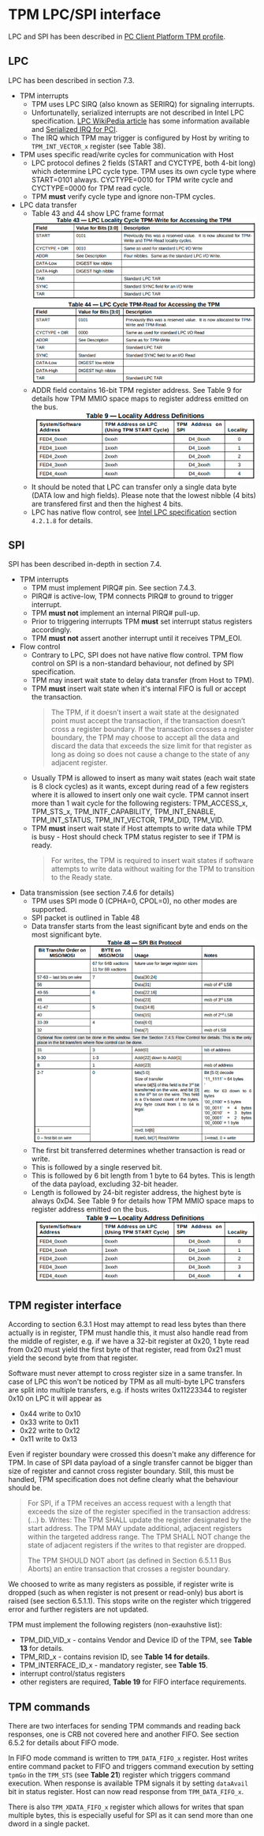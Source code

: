 # TPM LPC/SPI interface

LPC and SPI has been described in
[PC Client Platform TPM profile](https://trustedcomputinggroup.org/wp-content/uploads/PC-Client-Specific-Platform-TPM-Profile-for-TPM-2p0-v1p05p_r14_pub.pdf).

## LPC

LPC has been described in section 7.3.

- TPM interrupts
  - TPM uses LPC SIRQ (also known as SERIRQ) for signaling interrupts.
  - Unfortunatelly, serialized interrupts are not described in Intel LPC
    specification.
    [LPC WikiPedia article](https://en.wikipedia.org/wiki/Low_Pin_Count) has
    some information available and
    [Serialized IRQ for PCI](https://web.archive.org/web/20071028030435/http://www.smsc.com/main/tools/papers/serirq60.doc).
  - The IRQ which TPM may trigger is configured by Host by writing
    to `TPM_INT_VECTOR_x` register (see Table 38).
- TPM uses specific read/write cycles for communication with Host
  - LPC protocol defines 2 fields (START and CYCTYPE, both 4-bit long) which
    determine LPC cycle type. TPM uses its own cycle type where START=0101
    always. CYCTYPE=0010 for TPM write cycle and CYCTYPE=0000 for TPM read
    cycle.
  - TPM **must** verify cycle type and ignore non-TPM cycles.
- LPC data transfer
  - Table 43 and 44 show LPC frame format
  ![](images/tpm2_lpc_write.png)
  ![](images/tpm2_lpc_read.png)
  - ADDR field contains 16-bit TPM register address. See Table 9 for details how
    TPM MMIO space maps to register address emitted on the bus.
    ![](images/tpm2_locality_address.png)
  - It should be noted that LPC can transfer only a single data byte (DATA low
    and high fields). Please note that the lowest nibble (4 bits) are transfered
    first and then the highest 4 bits.
  - LPC has native flow control, see
  [Intel LPC specification](https://www.intel.com/content/dam/www/program/design/us/en/documents/low-pin-count-interface-specification.pdf)
  section `4.2.1.8` for details.

## SPI

SPI has been described in-depth in section 7.4.

- TPM interrupts
  - TPM must implement PIRQ# pin. See section 7.4.3.
  - PIRQ# is active-low, TPM connects PIRQ# to ground to trigger interrupt.
  - TPM **must not** implement an internal PIRQ# pull-up.
  - Prior to triggering interrupts TPM **must** set interrupt status registers
    accordingly.
  - TPM **must not** assert another interrupt until it receives TPM_EOI.
- Flow control
  - Contrary to LPC, SPI does not have native flow control. TPM flow control on
    SPI is a non-standard behaviour, not defined by SPI specification.
  - TPM may insert wait state to delay data transfer (from Host to TPM).
  - TPM **must** insert wait state when it's internal FIFO is full or accept the
    transaction.
    > The TPM, if it doesn’t insert a wait state at the designated point must
    > accept the transaction, if the transaction doesn’t cross a register
    > boundary. If the transaction crosses a register boundary, the TPM may
    > choose to accept all the data and discard the data that exceeds the size
    > limit for that register as long as doing so does not cause a change to the
    > state of any adjacent register. 
  - Usually TPM is allowed to insert as many wait states (each wait state is 8
    clock cycles) as it wants, except during read of a few registers where it is
    allowed to insert only one wait cycle. TPM cannot insert more than 1 wait
    cycle for the following registers: TPM_ACCESS_x, TPM_STS_x,
    TPM_INTF_CAPABILITY, TPM_INT_ENABLE, TPM_INT_STATUS, TPM_INT_VECTOR,
    TPM_DID, TPM_VID.
  - TPM **must** insert wait state if Host attempts to write data while TPM is
    busy - Host should check TPM status register to see if TPM is ready.
    > For writes, the TPM is required to insert wait states if software
    > attempts to write data without waiting for the TPM to transition to the
    > Ready state.
- Data transmission (see section 7.4.6 for details)
  - TPM uses SPI mode 0 (CPHA=0, CPOL=0), no other modes are supported.
  - SPI packet is outlined in Table 48
  - Data transfer starts from the least significant byte and ends on the
    most significant byte.
  ![](images/tpm2_spi_protocol.png)
  - The first bit transferred determines whether transaction is read or write.
  - This is followed by a single reserved bit.
  - This is followed by 6 bit length from 1 byte to 64 bytes. This is length of
    the data payload, excluding 32-bit header.
  - Length is followed by 24-bit register address, the highest byte is always
    0xD4. See Table 9 for details how TPM MMIO space maps to register address
    emitted on the bus.
    ![](images/tpm2_locality_address.png)

## TPM register interface

According to section 6.3.1 Host may attempt to read less bytes than there
actually is in register, TPM must handle this, it must also handle read from the
middle of register, e.g. if we have a 32-bit register at 0x20, 1 byte read from
0x20 must yield the first byte of that register, read from 0x21 must yield the
second byte from that register.

Software must never attempt to cross register size in a same transfer. In case
of LPC this won't be noticed by TPM as all multi-byte LPC transfers are split
into multiple transfers, e.g. if hosts writes 0x11223344 to register 0x10 on LPC
it will appear as
- 0x44 write to 0x10
- 0x33 write to 0x11
- 0x22 write to 0x12
- 0x11 write to 0x13

Even if register boundary were crossed this doesn't make any difference for TPM.
In case of SPI data payload of a single transfer cannot be bigger than size of
register and cannot cross register boundary. Still, this must be handled, TPM
specification does not define clearly what the behaviour should be.
> For SPI, if a TPM receives an access request with a length that exceeds the
> size of the register specified in the transaction address:
> (...)
> b. Writes:
>   The TPM SHALL update the register designated by the start address.
>   The TPM MAY update additional, adjacent registers within the targeted
>   address range.
>   The TPM SHALL NOT change the state of adjacent registers if the writes to
>   that register are dropped.
>
> The TPM SHOULD NOT abort (as defined in Section 6.5.1.1 Bus Aborts) an entire
> transaction that crosses a register boundary.

We choosed to write as many registers as possible, if register write is dropped
(such as when register is not present or read-only) bus abort is raised (see
section 6.5.1.1). This stops write on the register which triggered error and
further registers are not updated.

TPM must implement the following registers (non-exauhstive list):
- TPM_DID_VID_x - contains Vendor and Device ID of the TPM, see **Table 13** for
  details.
- TPM_RID_x - contains revision ID, see **Table 14 for details**.
- TPM_INTERFACE_ID_x - mandatory register, see **Table 15**.
- interrupt control/status registers
- other registers are required, **Table 19** for FIFO interface requirements.


## TPM commands

There are two interfaces for sending TPM commands and reading back responses,
one is CRB not covered here and another FIFO. See section 6.5.2 for details
about FIFO mode.

In FIFO mode command is written to `TPM_DATA_FIFO_x` register. Host writes
entire command packet to FIFO and triggers command execution by setting
`tpmGo` in the `TPM_STS` (see **Table 21**) register which triggers command
execution. When response is available TPM signals it by setting `dataAvail` bit
in status register. Host can now read response from `TPM_DATA_FIFO_x`.

There is also `TPM_XDATA_FIFO_x` register which allows for writes that span
multiple bytes, this is especially useful for SPI as it can send more than one
dword in a single packet.
